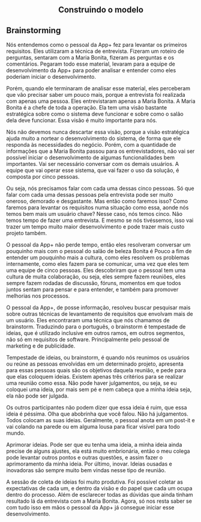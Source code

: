 <div align="center">

  ## Construindo o modelo

</div>

## Brainstorming

Nós entendemos como o pessoal da App+ fez para levantar os primeiros requisitos. Eles utilizaram a técnica de entrevista. Fizeram um roteiro de perguntas, sentaram com a Maria Bonita, fizeram as perguntas e os comentários. Pegaram todo esse material, levaram para a equipe de desenvolvimento da App+ para poder analisar e entender como eles poderiam iniciar o desenvolvimento.

Porém, quando ele terminaram de analisar esse material, eles perceberam que vão precisar saber um pouco mais, porque a entrevista foi realizada com apenas uma pessoa. Eles entrevistaram apenas a Maria Bonita. A Maria Bonita é a chefe de toda a operação. Ela tem uma visão bastante estratégica sobre como o sistema deve funcionar e sobre como o salão dela deve funcionar. Essa visão é muito importante para nós.

Nós não devemos nunca descartar essa visão, porque a visão estratégica ajuda muito a nortear o desenvolvimento do sistema, de forma que ele responda às necessidades do negócio. Porém, com a quantidade de informações que a Maria Bonita passou para os entrevistadores, não vai ser possível iniciar o desenvolvimento de algumas funcionalidades bem importantes. Vai ser necessário conversar com os demais usuários. A equipe que vai operar esse sistema, que vai fazer o uso da solução, é composta por cinco pessoas.

Ou seja, nós precisamos falar com cada uma dessas cinco pessoas. Só que falar com cada uma dessas pessoas pela entrevista pode ser muito oneroso, demorado e desgastante. Mas então como faremos isso? Como faremos para levantar os requisitos numa situação como essa, aonde nós temos bem mais um usuário chave? Nesse caso, nós temos cinco. Não temos tempo de fazer uma entrevista. E mesmo se nós tivéssemos, isso vai trazer um tempo muito maior desenvolvimento e pode trazer mais custo projeto também.

O pessoal da App+ não perde tempo, então eles resolveram conversar um pouquinho mais com o pessoal do salão de beleza Bonita é Pouco a fim de entender um pouquinho mais a cultura, como eles resolvem os problemas internamente, como eles fazem para se comunicar, uma vez que eles tem uma equipe de cinco pessoas. Eles descobriram que o pessoal tem uma cultura de muita colaboração, ou seja, eles sempre fazem reuniões, eles sempre fazem rodadas de discussão, fóruns, momentos em que todos juntos sentam para pensar e para entender, e também para promover melhorias nos processos.

O pessoal da App+, de posse informação, resolveu buscar pesquisar mais sobre outras técnicas de levantamento de requisitos que envolvam mais de um usuário. Eles encontraram uma técnica que nós chamamos de brainstorm. Traduzindo para o português, o brainstorm é tempestade de ideias, que é utilizado inclusive em outros ramos, em outros segmentos, não só em requisitos de software. Principalmente pelo pessoal de marketing e de publicidade.

Tempestade de ideias, ou brainstorm, é quando nós reunimos os usuários ou reúne as pessoas envolvidas em um determinado projeto, apresenta para essas pessoas quais são os objetivos daquela reunião, e pede para que elas coloquem ideias. Existem apenas três critérios para se realizar uma reunião como essa. Não pode haver julgamentos, ou seja, se eu coloquei uma ideia, por mais sem pé e nem cabeça que a minha ideia seja, ela não pode ser julgada.

Os outros participantes não podem dizer que essa ideia é ruim, que essa ideia é péssima. Olha que abobrinha que você falou. Não há julgamentos. Todos colocam as suas ideias. Geralmente, o pessoal anota em um post-it e vai colando na parede ou em alguma lousa para ficar visível para todo mundo.

Aprimorar ideias. Pode ser que eu tenha uma ideia, a minha ideia ainda precise de alguns ajustes, ela está muito embrionária, então o meu colega pode levantar outros pontos e outras questões, e assim fazer o aprimoramento da minha ideia. Por último, inovar. Ideias ousadas e inovadoras são sempre muito bem vindas nesse tipo de reunião.

A sessão de coleta de ideias foi muito produtiva. Foi possível coletar as expectativas de cada um, e dentro da visão e do papel que cada um ocupa dentro do processo. Além de esclarecer todas as dúvidas que ainda tinham resultado lá da entrevista com a Maria Bonita. Agora, só nos resta saber se com tudo isso em mãos o pessoal da App+ já consegue iniciar esse desenvolvimento.